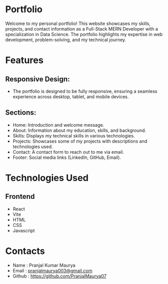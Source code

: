 
# Portfolio

Welcome to my personal portfolio! This website showcases my skills, projects, and contact information as a Full-Stack MERN Developer with a specialization in Data Science. The portfolio highlights my expertise in web development, problem-solving, and my technical journey.
# Features

## Responsive Design: 
- The portfolio is designed to be fully responsive, ensuring a seamless experience across desktop, tablet, and mobile devices.
## Sections:
- Home: Introduction and welcome message.
- About: Information about my education, skills, and background.
- Skills: Displays my technical skills in various technologies.
- Projects: Showcases some of my projects with descriptions and technologies used.
- Contact: A contact form to reach out to me via email.
- Footer: Social media links (LinkedIn, GitHub, Email).
    


# Technologies Used

## Frontend

- React
- Vite
- HTML 
- CSS
- Javascript




# Contacts

- Name : Pranjal Kumar Maurya
- Email : pranjalmaurya003@gmail.com
- Github : https://github.com/PranjalMaurya07
